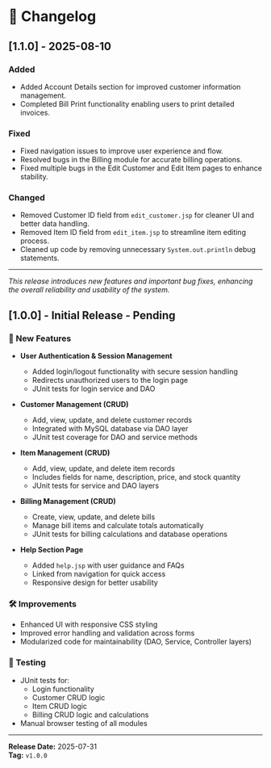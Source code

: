 # 📜 Changelog

## [1.1.0] - 2025-08-10

### Added
- Added Account Details section for improved customer information management.
- Completed Bill Print functionality enabling users to print detailed invoices.

### Fixed
- Fixed navigation issues to improve user experience and flow.
- Resolved bugs in the Billing module for accurate billing operations.
- Fixed multiple bugs in the Edit Customer and Edit Item pages to enhance stability.

### Changed
- Removed Customer ID field from `edit_customer.jsp` for cleaner UI and better data handling.
- Removed Item ID field from `edit_item.jsp` to streamline item editing process.
- Cleaned up code by removing unnecessary `System.out.println` debug statements.

---

*This release introduces new features and important bug fixes, enhancing the overall reliability and usability of the system.*


## [1.0.0] - Initial Release - Pending

### 🚀 New Features
- **User Authentication & Session Management**
    - Added login/logout functionality with secure session handling
    - Redirects unauthorized users to the login page
    - JUnit tests for login service and DAO

- **Customer Management (CRUD)**
    - Add, view, update, and delete customer records
    - Integrated with MySQL database via DAO layer
    - JUnit test coverage for DAO and service methods

- **Item Management (CRUD)**
    - Add, view, update, and delete item records
    - Includes fields for name, description, price, and stock quantity
    - JUnit tests for service and DAO layers

- **Billing Management (CRUD)**
    - Create, view, update, and delete bills
    - Manage bill items and calculate totals automatically
    - JUnit tests for billing calculations and database operations

- **Help Section Page**
    - Added `help.jsp` with user guidance and FAQs
    - Linked from navigation for quick access
    - Responsive design for better usability

### 🛠 Improvements
- Enhanced UI with responsive CSS styling
- Improved error handling and validation across forms
- Modularized code for maintainability (DAO, Service, Controller layers)

### 🧪 Testing
- JUnit tests for:
    - Login functionality
    - Customer CRUD logic
    - Item CRUD logic
    - Billing CRUD logic and calculations
- Manual browser testing of all modules

---

**Release Date:** 2025-07-31  
**Tag:** `v1.0.0`
